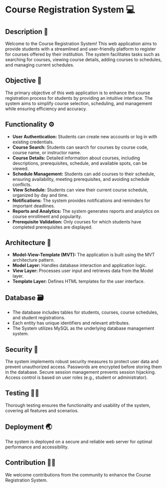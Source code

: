 # Course Registration System 💻

## Description 📌
Welcome to the Course Registration System! This web application aims to provide students with a streamlined and user-friendly platform to register for courses offered by their institution. The system facilitates tasks such as searching for courses, viewing course details, adding courses to schedules, and managing current schedules.

## Objective 🎯
The primary objective of this web application is to enhance the course registration process for students by providing an intuitive interface. The system aims to simplify course selection, scheduling, and management while ensuring efficiency and accuracy.

## Functionality ⚙️
- **User Authentication:** Students can create new accounts or log in with existing credentials.
- **Course Search:** Students can search for courses by course code, course name, or instructor name.
- **Course Details:** Detailed information about courses, including descriptions, prerequisites, schedule, and available spots, can be viewed.
- **Schedule Management:** Students can add courses to their schedule, ensuring availability, meeting prerequisites, and avoiding schedule conflicts.
- **View Schedule:** Students can view their current course schedule, organized by day and time.
- **Notifications:** The system provides notifications and reminders for important deadlines.
- **Reports and Analytics:** The system generates reports and analytics on course enrollment and popularity.
- **Prerequisite Validation:** Only courses for which students have completed prerequisites are displayed.

## Architecture 📐
- **Model-View-Template (MVT):** The application is built using the MVT architecture pattern.
- **Model Layer:** Handles database interaction and application logic.
- **View Layer:** Processes user input and retrieves data from the Model layer.
- **Template Layer:** Defines HTML templates for the user interface.

## Database 🗃
- The database includes tables for students, courses, course schedules, and student registrations.
- Each entity has unique identifiers and relevant attributes.
- The System utilizes MySQL as the underlying database management system.

## Security 🔐
The system implements robust security measures to protect user data and prevent unauthorized access.
Passwords are encrypted before storing them in the database.
Secure session management prevents session hijacking.
Access control is based on user roles (e.g., student or administrator).

## Testing 📝💯
Thorough testing ensures the functionality and usability of the system, covering all features and scenarios.

## Deployment 🌏
The system is deployed on a secure and reliable web server for optimal performance and accessibility.

## Contribution 👩‍💻
We welcome contributions from the community to enhance the Course Registration System.
